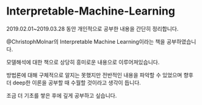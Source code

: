 # Interpretable-Machine-Learning
2019.02.01~2019.03.28 동안 개인적으로 공부한 내용을 간단히 정리합니다.

@ChristophMolnar의 Interpretable Machine Learning이라는 책을 공부하였습니다.

모델해석에 대한 책으로 상당히 흥미로운 내용으로 이루어져있습니다.

방법론에 대해 구체적으로 알지는 못했지만 전반적인 내용을 파악할 수 있었으며
향후 더 deep한 이론을 공부할 때 수월할 것이라고 생각이 듭니다.

조금 더 기초를 쌓은 후에 깊게 공부하고 싶습니다.
